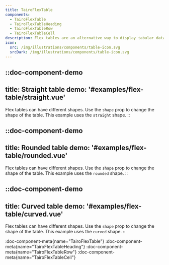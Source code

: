 ```yaml
---
title: TairoFlexTable
components:
  - TairoFlexTable
  - TairoFlexTableHeading
  - TairoFlexTableRow
  - TairoFlexTableCell
description: Flex tables are an alternative way to display tabular data. They behave responsively on smaller screens.
icon:
  src: /img/illustrations/components/table-icon.svg
  srcDark: /img/illustrations/components/table-icon.svg
---
```


::doc-component-demo
---
title: Straight table
demo: '#examples/flex-table/straight.vue'
---
Flex tables can have different shapes. Use the `shape` prop to change the shape of the table. This example uses the `straight` shape.
::

::doc-component-demo
---
title: Rounded table
demo: '#examples/flex-table/rounded.vue'
---
Flex tables can have different shapes. Use the `shape` prop to change the shape of the table. This example uses the `rounded` shape.
::

::doc-component-demo
---
title: Curved table
demo: '#examples/flex-table/curved.vue'
---
Flex tables can have different shapes. Use the `shape` prop to change the shape of the table. This example uses the `curved` shape.
::

:doc-component-meta{name="TairoFlexTable"}
:doc-component-meta{name="TairoFlexTableHeading"}
:doc-component-meta{name="TairoFlexTableRow"}
:doc-component-meta{name="TairoFlexTableCell"}